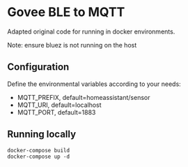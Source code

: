# Govee BLE to MQTT

Adapted original code for running in docker environments.

Note: ensure bluez is not running on the host

## Configuration
Define the environmental variables according to your needs:
- MQTT_PREFIX, default=homeassistant/sensor
- MQTT_URI, default=localhost
- MQTT_PORT, default=1883

## Running locally

```commandline
docker-compose build
docker-compose up -d
```